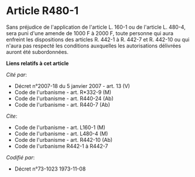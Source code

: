 # Article R480-1

Sans préjudice de l'application de l'article L. 160-1 ou de l'article L. 480-4, sera puni d'une amende de 1000 F à 2000 F,
toute personne qui aura enfreint les dispositions des articles R. 442-1 à R. 442-7 et R. 442-10 ou qui n'aura pas respecté
les conditions auxquelles les autorisations délivrées auront été subordonnées.

**Liens relatifs à cet article**

_Cité par_:

  - Décret n°2007-18 du 5 janvier 2007 - art. 13 (V)
  - Code de l'urbanisme - art. R*332-9 (M)
  - Code de l'urbanisme - art. R440-24 (Ab)
  - Code de l'urbanisme - art. R440-7 (Ab)

_Cite_:

  - Code de l'urbanisme - art. L160-1 (M)
  - Code de l'urbanisme - art. L480-4 (M)
  - Code de l'urbanisme - art. R442-10 (Ab)
  - Code de l'urbanisme R442-1 à R442-7

_Codifié par_:

  - Décret n°73-1023 1973-11-08
